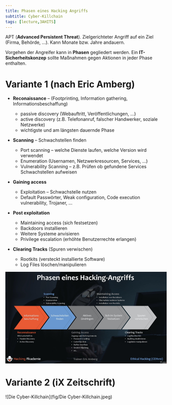 ```yaml
---
title: Phasen eines Hacking Angriffs
subtitle: Cyber-Killchain
tags: [lecture,3AHITS]
---
```


APT (**Advanced Persistent Threat**). Zielgerichteter Angriff auf ein Ziel (Firma, Behörde, ...). Kann Monate bzw. Jahre andauern.

Vorgehen der Angreifer kann in **Phasen** gegliedert werden. Ein **IT-Sicherheitskonzep** sollte Maßnahmen gegen Aktionen in jeder Phase enthalten.



# Variante 1 (nach Eric Amberg)

- **Reconaissance** – (Footprinting, Information gathering, Informationsbeschaffung)

  - passive discovery (Webauftritt, Veröffentlichungen, ...)
  - active discovery (z.B. Telefonanruf, falscher Handwerker, soziale Netzwerke)
  - wichtigste und am längsten dauernde Phase

- **Scanning** – Schwachstellen finden

  - Port scanning – welche Dienste laufen, welche Version wird verwendet
  - Enumeration (Usernamen, Netzwerkresourcen, Services, ...)
  - Vulnerability Scanning – z.B. Prüfen ob gefundene Services Schwachstellen aufweisen

- **Gaining access**

  - Exploitation – Schwachstelle nutzen
  - Default Passwörter, Weak configuration, Code execution vulnerability, Trojaner, ...

- **Post exploitation**

  - Maintaining access (sich festsetzen)
  - Backdoors installieren
  - Weitere Systeme anvisieren
  - Privilege escalation (erhöhte Benutzerrechte erlangen)

- **Clearing Tracks** (Spuren verwischen)

  - Rootkits (versteckt installierte Software)
  - Log Files löschen/manipulieren
  
  

![IMG_8DF01DADCDAB-1](fig/IMG_8DF01DADCDAB-1.jpeg)



# Variante 2 (iX Zeitschrift)

![Die Cyber-Killchain](fig/Die Cyber-Killchain.jpeg)

